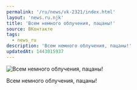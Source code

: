 ```yaml
---
permalink: '/ru/news/vk-2321/index.html'
layout: 'news.ru.njk'
title: 'Всем немного облучения, пацаны!'
source: ВКонтакте
tags:
  - news_ru
description: 'Всем немного облучения, пацаны!'
updatedAt: 1443015937
---
```

![Всем немного облучения, пацаны!](https://sun9-11.userapi.com/impf/c627420/v627420484/1a3fc/KvrE5clfTzg.jpg?size=1280x960&quality=96&proxy=1&sign=3a0e38857068a699bd93238d8f2e284a&c_uniq_tag=fBF6N1gRMRPA1A1RMOYVG_OiMmWz5Q06aC4ii3evjcU&type=album)

Всем немного облучения, пацаны!
